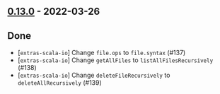 ## [0.13.0](https://github.com/Kevin-Lee/extras/issues?utf8=%E2%9C%93&q=is%3Aissue+is%3Aclosed+-label%3Ainvalid+milestone%3Amilestone13) - 2022-03-26

## Done
* [`extras-scala-io`] Change `file.ops` to `file.syntax` (#137)
* [`extras-scala-io`] Change `getAllFiles` to `listAllFilesRecursively` (#138)
* [`extras-scala-io`] Change `deleteFileRecursively` to `deleteAllRecursively` (#139)
